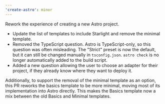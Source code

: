 ```yaml
---
'create-astro': minor
---
```


Rework the experience of creating a new Astro project.

- Update the list of templates to include Starlight and remove the minimal template.
- Removed the TypeScript question. Astro is TypeScript-only, so this question was often misleading. The "Strict" preset is now the default, but it can still be changed manually in `tsconfig.json`. `astro check` is no longer automatically added to the build script.
- Added a new question allowing the user to choose an adapter for their project, if they already know where they want to deploy it.

Additionally, to support the removal of the minimal template as an option, this PR reworks the basics template to be more minimal, moving most of its implementation into Astro directly. This makes the Basics template now a mix between the old Basics and Minimal templates.
